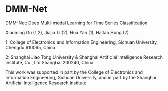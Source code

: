 # DMM-Net
DMM-Net: Deep Multi-modal Learning for Time Series Classification

Xiaoming Gu (1,2), Jiajia Li (2), Hua Yan (1), Haitao Song (2)

1: College of Electronics and Information Engineering, Sichuan University, Chengdu 610065, China

2: Shanghai Jiao Tong University \& Shanghai Artificial Intelligence Research Institute, Co., Ltd Shanghai 200240, China

This work was supported in part by the College of Electronics and Information Engineering, Sichuan University, and in part by the Shanghai Artificial Intelligence Research Institute.
